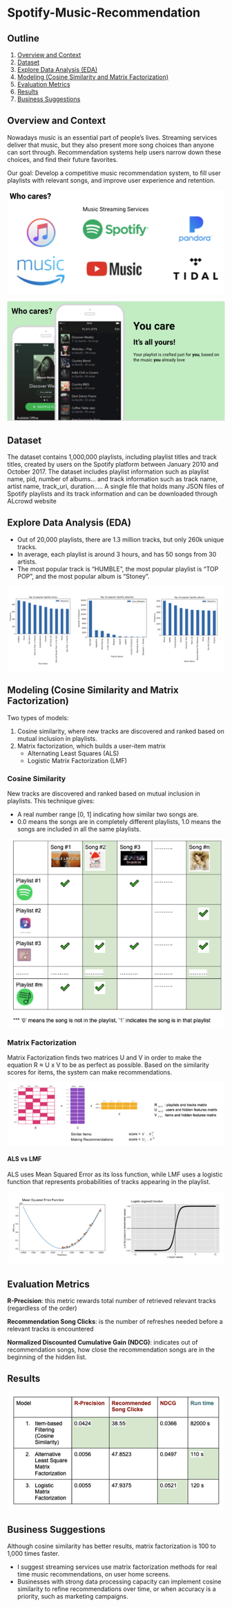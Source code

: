 # Spotify-Music-Recommendation

## Outline
1. [Overview and Context](#Overview-and-Context)
2. [Dataset](#Dataset)
3. [Explore Data Analysis (EDA)](#Explore-Data-Analysis-EDA)
4. [Modeling (Cosine Similarity and Matrix Factorization)](#Modeling-Cosine-Similarity-and-Matrix-Factorization)
5. [Evaluation Metrics](#Evaluation-Metrics)
6. [Results](#Results)
7. [Business Suggestions](#Business-Suggestions)


## Overview and Context

Nowadays music is an essential part of people’s lives. Streaming services deliver that music, but they also present more song choices than anyone can sort through. Recommendation systems help users narrow down these choices, and find their future favorites.

Our goal: Develop a competitive music recommendation system, to fill user playlists with relevant songs, and improve user experience and retention.

![Image](pic/who_care.png)

![Image](pic/you_care.png)

## Dataset

The dataset contains 1,000,000 playlists, including playlist titles and track titles, created by users on the Spotify platform between January 2010 and October 2017. The dataset includes playlist information such as playlist name, pid, number of albums… and track information such as track name, artist name, track_uri, duration..... A single file that holds many JSON files of Spotify playlists and its track information and can be downloaded through ALcrowd website

## Explore Data Analysis (EDA)

* Out of 20,000 playlists, there are 1.3 million tracks, but only 260k unique tracks.
* In average, each playlist is around 3 hours, and has 50 songs from 30 artists.
* The most popular track is “HUMBLE”, the most popular playlist is “TOP POP”, and the most popular album is “Stoney”.

![Image](pic/eda.png)

## Modeling (Cosine Similarity and Matrix Factorization)

Two types of models:
1. Cosine similarity, where new tracks are discovered and ranked based on mutual inclusion in playlists.
2. Matrix factorization, which builds a user-item matrix
    * Alternating Least Squares (ALS)
    * Logistic Matrix Factorization (LMF)
    
    
### Cosine Similarity

New tracks are discovered and ranked based on mutual inclusion in playlists.
This technique gives:
* A real number range [0, 1] indicating how similar two songs are.
* 0.0 means the songs are in completely different playlists, 1.0 means the songs are included in all the same playlists.

![Image](pic/cosine_similarity.png)


### Matrix Factorization

Matrix Factorization finds two matrices U and V in order to make the equation R ≈ U x V to be as perfect as possible. 
Based on the similarity scores for items, the system can make recommendations.

![Image](pic/MF.png)

#### ALS vs LMF
ALS uses Mean Squared Error as its loss function, while LMF uses a logistic function that represents probabilities of tracks appearing in the playlist.

![Image](pic/ALS_vs_LMF.png)

## Evaluation Metrics

**R-Precision**: this metric rewards total number of retrieved relevant tracks (regardless of the order)

**Recommendation Song Clicks**: is the number of refreshes needed before a relevant tracks is encountered

**Normalized Discounted Cumulative Gain (NDCG)**: indicates out of recommendation songs, how close the recommendation songs are in the beginning of the hidden list.

## Results 

![Image](pic/results.png)

## Business Suggestions

Although cosine similarity has better results, matrix factorization is 100 to 1,000 times faster.
* I suggest streaming services use matrix factorization methods for real time music recommendations, on user home screens.
* Businesses with strong data processing capacity can implement cosine similarity to refine recommendations over time, or when accuracy is a priority, such as marketing campaigns.
